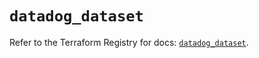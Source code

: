 # `datadog_dataset`

Refer to the Terraform Registry for docs: [`datadog_dataset`](https://registry.terraform.io/providers/datadog/datadog/3.73.0/docs/resources/dataset).

